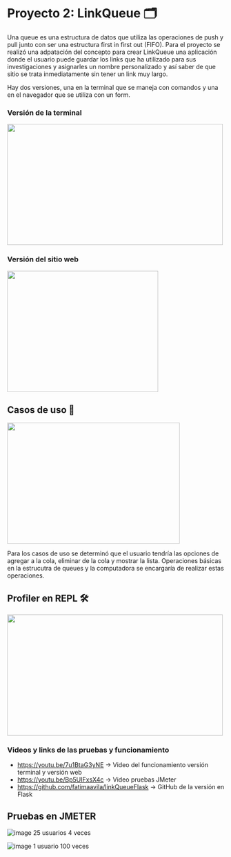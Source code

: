 

# Proyecto 2: LinkQueue 🗂

Una queue es una estructura de datos que utiliza las operaciones de push y pull junto con ser una estructura first in first out (FIFO). 
Para el proyecto se realizó una adpatación del concepto para crear LinkQueue una aplicación donde el usuario puede guardar los links que ha 
utilizado para sus investigaciones y asignarles un nombre personalizado y así saber de que sitio se trata inmediatamente sin tener un link muy largo. 

Hay dos versiones, una en la terminal que se maneja con comandos y una en el navegador que se utiliza con un form. 

### Versión de la terminal

<img src="https://i.imgur.com/sWsT5pK.jpg" width="500" height="280"/>  


### Versión del sitio web

<img src="https://i.imgur.com/kiItFM0.jpg" width="350" height="280"/>  

## Casos de uso 🔨

<img src="https://i.imgur.com/ZZYlDYL.jpg" width="400" height="280"/> 

Para los casos de uso se determinó que el usuario tendría las opciones de agregar a la cola, eliminar de la cola y mostrar la lista. Operaciones básicas en la estrucutra de queues
y la computadora se encargaría de realizar estas operaciones.

## Profiler en REPL 🛠
<img src="" width="500" height="280"/> 



### Videos y links de las pruebas y funcionamiento

- https://youtu.be/7u1BtaG3yNE -> Video del funcionamiento versión terminal y versión web
- https://youtu.be/Bp5UIFxsX4c -> Video pruebas JMeter
- https://github.com/fatimaavila/linkQueueFlask -> GitHub de la versión en Flask

## Pruebas en JMETER

![image](https://user-images.githubusercontent.com/69205813/116155750-c3d1fc00-a6a7-11eb-8608-fc26c383c3d7.png)
25 usuarios 4 veces

![image](https://user-images.githubusercontent.com/69205813/116155928-0abff180-a6a8-11eb-92f5-ff715d7ff502.png)
1 usuario 100 veces

